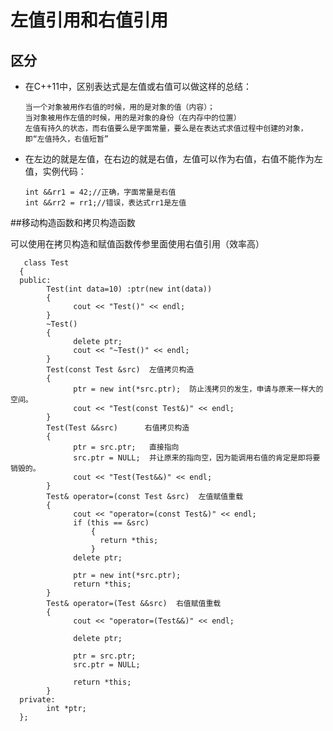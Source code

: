 # 左值引用和右值引用

## 区分
* 在C++11中，区别表达式是左值或右值可以做这样的总结：

      当一个对象被用作右值的时候，用的是对象的值（内容）；
      当对象被用作左值的时候，用的是对象的身份（在内存中的位置） 
      左值有持久的状态，而右值要么是字面常量，要么是在表达式求值过程中创建的对象，即“左值持久，右值短暂”
      
* 在左边的就是左值，在右边的就是右值，左值可以作为右值，右值不能作为左值，实例代码：

      int &&rr1 = 42;//正确，字面常量是右值  
      int &&rr2 = rr1;//错误，表达式rr1是左值 
 
 ##移动构造函数和拷贝构造函数
 
 可以使用在拷贝构造和赋值函数传参里面使用右值引用（效率高）
 
       class Test
      {
      public:
            Test(int data=10) :ptr(new int(data))
            {
                  cout << "Test()" << endl;
            }
            ~Test()
            {
                  delete ptr;
                  cout << "~Test()" << endl;
            }
            Test(const Test &src)  左值拷贝构造
            {
                  ptr = new int(*src.ptr);  防止浅拷贝的发生，申请与原来一样大的空间。
                  cout << "Test(const Test&)" << endl;
            }
            Test(Test &&src)      右值拷贝构造
            {
                  ptr = src.ptr;   直接指向
                  src.ptr = NULL;  并让原来的指向空，因为能调用右值的肯定是即将要销毁的。
                  cout << "Test(Test&&)" << endl;
            }
            Test& operator=(const Test &src)  左值赋值重载
            {
                  cout << "operator=(const Test&)" << endl;
                  if (this == &src)
                      {
                        return *this;
                      }
                  delete ptr;

                  ptr = new int(*src.ptr);
                  return *this;
            }
            Test& operator=(Test &&src)  右值赋值重载
            {
                  cout << "operator=(Test&&)" << endl;

                  delete ptr;

                  ptr = src.ptr;
                  src.ptr = NULL;

                  return *this;
            }
      private:
            int *ptr;
      };

